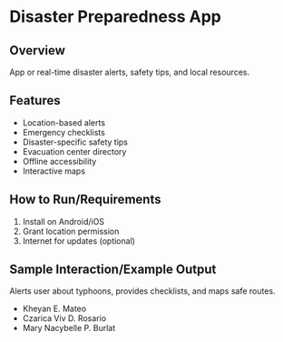 # Disaster Preparedness App

## Overview

App or real-time disaster alerts, safety tips, and local resources.

## Features

* Location-based alerts
* Emergency checklists
* Disaster-specific safety tips
* Evacuation center directory
* Offline accessibility
* Interactive maps

## How to Run/Requirements

1. Install on Android/iOS
2. Grant location permission
3. Internet for updates (optional)

## Sample Interaction/Example Output

Alerts user about typhoons, provides checklists, and maps safe routes.

* Kheyan E. Mateo
* Czarica Viv D. Rosario
* Mary Nacybelle P. Burlat
